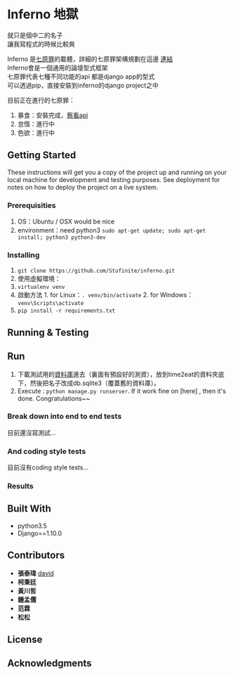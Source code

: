 # Inferno 地獄  

就只是個中二的名子  
讓我寫程式的時候比較爽  

Inferno 是[七原罪](httpL://github.com/stufinite/journey)的載體，詳細的七原罪架構規劃在這邊 [連結](httpL://github.com/stufinite/journey)  
Inferno會是一個通用的論壇型式框架  
七原罪代表七種不同功能的api  都是django app的型式  
可以透過pip，直接安裝到inferno的django project之中  

目前正在進行的七原罪：

1. 暴食：安裝完成，[察看api](httpL://github.com/stufinite/gluttony)
2. 怠惰：進行中
3. 色欲：進行中

## Getting Started

These instructions will get you a copy of the project up and running on your local machine for development and testing purposes. See deployment for notes on how to deploy the project on a live system.

### Prerequisities

1. OS：Ubuntu / OSX would be nice
2. environment：need python3 `sudo apt-get update; sudo apt-get install; python3 python3-dev`

### Installing

1. `git clone https://github.com/Stufinite/inferno.git`
2. 使用虛擬環境：
  1. `virtualenv venv`
  2. 啟動方法
    1. for Linux：`. venv/bin/activate`
    2. for Windows：`venv\Scripts\activate`
3. `pip install -r requirements.txt`

## Running & Testing

## Run

1. 下載測試用的[資料庫](https://drive.google.com/open?id=0B19mg1oUrRQ3R0FWN3NEWjNYVzg)進去（裏面有預設好的測資），放到time2eat的資料夾底下，然後把名子改成db.sqlite3（覆蓋舊的資料庫）。
2. Execute : `python manage.py runserver`. If it work fine on [here] , then it's done. Congratulations~~

### Break down into end to end tests

目前還沒寫測試...

### And coding style tests

目前沒有coding style tests...

### Results


## Built With

* python3.5
* Django==1.10.0

## Contributors

* **張泰瑋** [david](https://github.com/david30907d)
* **柯秉廷**
* **黃川哲**
* **鍾孟儒**
* **范霖**
* **松松**

## License

## Acknowledgments
